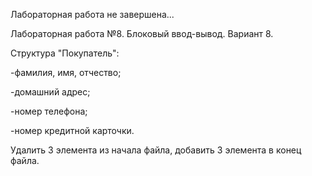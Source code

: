 Лабораторная работа не завершена...

Лабораторная работа №8. Блоковый ввод-вывод. Вариант 8.

Структура "Покупатель":

-фамилия, имя, отчество;

-домашний адрес;

-номер телефона;

-номер кредитной карточки.

Удалить 3 элемента из начала файла, добавить 3 элемента в конец файла.
